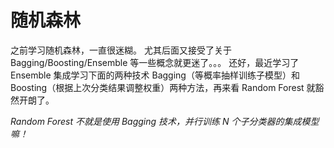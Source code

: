 # 随机森林
之前学习随机森林，一直很迷糊。
尤其后面又接受了关于 Bagging/Boosting/Ensemble 等一些概念就更迷了。。。
还好，最近学习了 Ensemble 集成学习下面的两种技术 Bagging（等概率抽样训练子模型）和 Boosting（根据上次分类结果调整权重）两种方法，再来看 Random Forest 就豁然开朗了。

*Random Forest 不就是使用 Bagging 技术，并行训练 N 个子分类器的集成模型嘛！*
